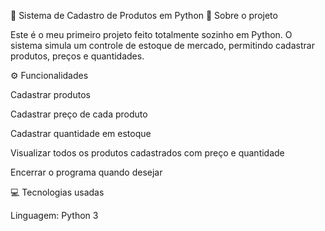 🛒 Sistema de Cadastro de Produtos em Python
📌 Sobre o projeto

Este é o meu primeiro projeto feito totalmente sozinho em Python.
O sistema simula um controle de estoque de mercado, permitindo cadastrar produtos, preços e quantidades.

⚙️ Funcionalidades

Cadastrar produtos

Cadastrar preço de cada produto

Cadastrar quantidade em estoque

Visualizar todos os produtos cadastrados com preço e quantidade

Encerrar o programa quando desejar

💻 Tecnologias usadas

Linguagem: Python 3

